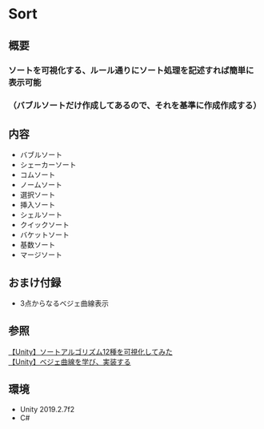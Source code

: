 # Sort  
  
## 概要  
### ソートを可視化する、ルール通りにソート処理を記述すれば簡単に表示可能  
### （バブルソートだけ作成してあるので、それを基準に作成作成する）  
  
## 内容  
- バブルソート  
- シェーカーソート  
- コムソート  
- ノームソート  
- 選択ソート  
- 挿入ソート  
- シェルソート  
- クイックソート  
- バケットソート  
- 基数ソート  
- マージソート  
  
## おまけ付録  
- 3点からなるベジェ曲線表示  
  
## 参照
[【Unity】ソートアルゴリズム12種を可視化してみた](https://qiita.com/r-ngtm/items/f4fa55c77459f63a5228)  
[【Unity】ベジェ曲線を学び、実装する](https://setchi.hatenablog.com/entry/2017/04/08/191455)  
  
## 環境  
- Unity 2019.2.7f2  
- C#  
